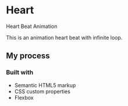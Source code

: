# Heart
Heart Beat Animation


This is an animation heart beat with infinite loop.

## My process

### Built with

- Semantic HTML5 markup
- CSS custom properties
- Flexbox
